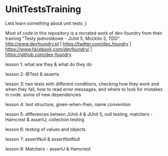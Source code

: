 # UnitTestsTraining
Lets learn something about unit tests ;)

Most of code in this repository is a recrated work of dev-foundry from their training "Testy jednostkowe - JUnit 5, Mockito 2, TDD".
http://www.devfoundry.pl | 
https://twitter.com/dev_foundry | 
https://www.facebook.com/devfoundry/ |   
https://github.com/dev-foundry

lesson 1: what are they & what do they do

lesson 2: @Test & asserts

lesson 3: two tests with different conditions, checking how they work and when they fail, how to read error messages, and where to look for mistakes in code.
some of new dependencies

lesson 4: test structure, given-when-then, name convention

lesson 5: differences betwen JUnit 4 & JUnit 5, null testing, matchers - Hamcrest & assertJ, collection testing

lesson 6: testing of values and objects

lesson 7: assertNull & assertNotNull

lesson 8: Matchers - assertJ & Hamcrest
